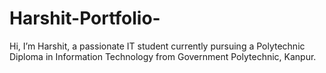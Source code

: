 # Harshit-Portfolio-
Hi, I’m Harshit, a passionate IT student currently pursuing a Polytechnic Diploma in Information Technology from Government Polytechnic, Kanpur.
